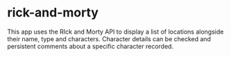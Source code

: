 # rick-and-morty
This app uses the RIck and Morty API to display a list of locations alongside their name, type and characters. Character details can be checked and persistent comments about a specific character recorded.
